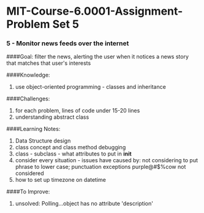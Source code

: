 # MIT-Course-6.0001-Assignment-Problem Set 5

### 5 - Monitor news feeds over the internet 

####Goal: 
filter the news, alerting the user when it notices a news story that matches that user's interests 

####Knowledge: 
1. use object-oriented programming - classes and inheritance 

####Challenges:
1. for each problem, lines of code under 15-20 lines
2. understanding abstract class

####Learning Notes:
1. Data Structure design
2. class concept and class method debugging
3. class - subclass - what attributes to put in __init__
4. consider every situation - issues have caused by: not considering to put phrase to lower case; punctuation exceptions purple@#$%cow not considered
5. how to set up timezone on datetime

####To Improve:
1. unsolved: Polling...object has no attribute 'description'
